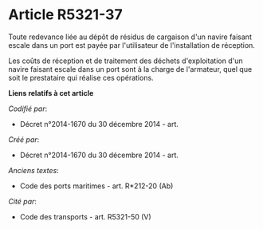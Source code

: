 # Article R5321-37

Toute redevance liée au dépôt de résidus de cargaison d'un navire faisant escale dans un port est payée par l'utilisateur de
l'installation de réception.

Les coûts de réception et de traitement des déchets d'exploitation d'un navire faisant escale dans un port sont à la charge
de l'armateur, quel que soit le prestataire qui réalise ces opérations.

**Liens relatifs à cet article**

_Codifié par_:

  - Décret n°2014-1670 du 30 décembre 2014 - art.

_Créé par_:

  - Décret n°2014-1670 du 30 décembre 2014 - art.

_Anciens textes_:

  - Code des ports maritimes - art. R*212-20 (Ab)

_Cité par_:

  - Code des transports - art. R5321-50 (V)
